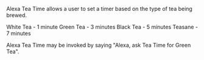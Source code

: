 Alexa Tea Time allows a user to set a timer based on the type of tea being brewed.

White Tea - 1 minute
Green Tea - 3 minutes
Black Tea - 5 minutes
Teasane - 7 minutes

Alexa Tea Time may be invoked by saying "Alexa, ask Tea Time for Green Tea".